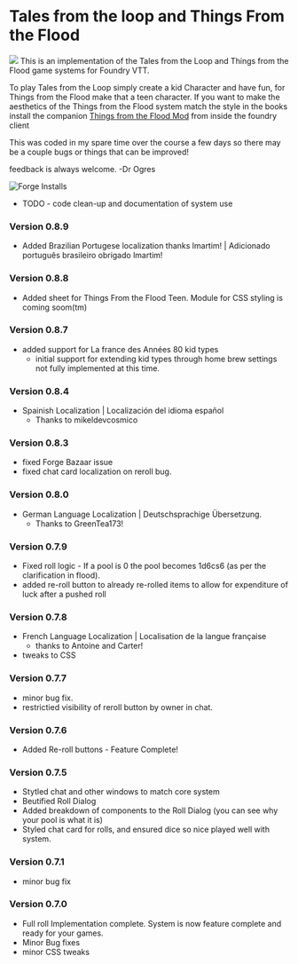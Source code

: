 # Tales from the loop and Things From the Flood



<img src = "img/loop_system.jpg">
This is an implementation of the Tales from the Loop and Things from the Flood game systems for Foundry VTT.

To play Tales from the Loop simply create a kid Character and have fun, for Things from the Flood make that a teen character.  If you want to make the aesthetics of the Things from the Flood system match the style in the books install the companion <a href="https://foundryvtt.com/packages/tftflood/">Things from the Flood Mod</a> from inside the foundry client

This was coded in my spare time over the course a few days so there may be a couple bugs or things that can be improved! 

feedback is always welcome.
-Dr Ogres

![Forge Installs](https://img.shields.io/badge/dynamic/json?label=Forge%20Installs&query=package.installs&suffix=%25&url=https%3A%2F%2Fforge-vtt.com%2Fapi%2Fbazaar%2Fpackage%2Ftftloop&colorB=4aa94a)

<ul>
    <li>TODO - code clean-up and documentation of system use</li>
</ul>

<h3>Version 0.8.9</h3>

* Added Brazilian Portugese localization thanks lmartim! |  Adicionado português brasileiro obrigado lmartim!

<h3>Version 0.8.8</h3>

* Added sheet for Things From the Flood Teen.  Module for CSS styling is coming soom(tm)

<h3>Version 0.8.7</h3>

* added support for La france des Années 80 kid types
    * initial support for extending kid types through home brew settings not fully implemented at this time.

<h3>Version 0.8.4</h3>

* Spainish Localization |  Localización del idioma español
    * Thanks to mikeldevcosmico

<h3>Version 0.8.3</h3>

* fixed Forge Bazaar issue
* fixed chat card localization on reroll bug.

<h3>Version 0.8.0</h3>

* German Language Localization  |  Deutschsprachige Übersetzung.
    * Thanks to GreenTea173!

<h3>Version 0.7.9</h3>

* Fixed roll logic - If a pool is 0 the pool becomes 1d6cs6 (as per the clarification in flood).
* added re-roll button to already re-rolled items to allow for expenditure of luck after a pushed roll

<h3>Version 0.7.8</h3>

* French Language Localization | Localisation de la langue française
    * thanks to Antoine and Carter!
* tweaks to CSS

<h3>Version 0.7.7</h3>

* minor bug fix.  
* restrictied visibility of reroll button by owner in chat.


<h3>Version 0.7.6</h3>

* Added Re-roll buttons - Feature Complete!

<h3>Version 0.7.5</h3>

* Stytled chat and other windows to match core system
* Beutified Roll Dialog
* Added breakdown of components to the Roll Dialog (you can see why your pool is what it is)
* Styled chat card for rolls, and ensured dice so nice played well with system.

<h3>Version 0.7.1</h3> 

* minor bug fix

<h3>Version 0.7.0</h3> 

* Full roll Implementation complete.  System is now feature complete and ready for your games.
* Minor Bug fixes
* minor CSS tweaks
